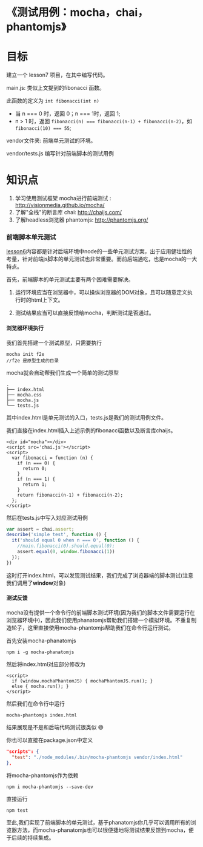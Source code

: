 《测试用例：mocha，chai，phantomjs》
=

目标
==

建立一个 lesson7 项目，在其中编写代码。

main.js: 类似上文提到的fibonacci 函数。

此函数的定义为 `int fibonacci(int n)`

* 当 n === 0 时，返回 0；n === 1时，返回 1;
* n > 1 时，返回 `fibonacci(n) === fibonacci(n-1) + fibonacci(n-2)`，如 `fibonacci(10) === 55`;

vendor文件夹: 前端单元测试的环境。

vendor/tests.js 编写针对前端脚本的测试用例

知识点
==

1. 学习使用测试框架 mocha进行前端测试 : http://visionmedia.github.io/mocha/
2. 了解"全栈"的断言库 chai: http://chaijs.com/
3. 了解headless浏览器 phantomjs: http://phantomjs.org/

### 前端脚本单元测试

[lesson6](https://github.com/alsotang/node-lessons/tree/master/lesson6)内容都是针对后端环境中node的一些单元测试方案，出于应用健壮性的考量，针对前端js脚本的单元测试也非常重要。而前后端通吃，也是mocha的一大特点。

首先，前端脚本的单元测试主要有两个困难需要解决。

1. 运行环境应当在浏览器中，可以操纵浏览器的DOM对象，且可以随意定义执行时的html上下文。

2. 测试结果应当可以直接反馈给mocha，判断测试是否通过。

#### 浏览器环境执行

我们首先搭建一个测试原型，只需要执行
```jvascript
mocha init f2e
//f2e 是原型生成的目录
```
mocha就会自动帮我们生成一个简单的测试原型
```shell
.
├── index.html
├── mocha.css
├── mocha.js
└── tests.js
```
其中index.html是单元测试的入口，tests.js是我们的测试用例文件。

我们直接在index.html插入上述示例的fibonacci函数以及断言库chaijs。

```html5
<div id="mocha"></div>
<script src='chai.js'></script>
<script>
  var fibonacci = function (n) {
    if (n === 0) {
      return 0;
    }
    if (n === 1) {
      return 1;
    }
    return fibonacci(n-1) + fibonacci(n-2);
  };
</script>
```
然后在tests.js中写入对应测试用例

```javascript
var assert = chai.assert;
describe('simple test', function () {
  it('should equal 0 when n === 0', function () {
    //main.fibonacci(0).should.equal(0);
    assert.equal(0, window.fibonacci(1))
  });
})
```
这时打开index.html，可以发现测试结果，我们完成了浏览器端的脚本测试(注意我们调用了**window**对象)

#### 测试反馈

mocha没有提供一个命令行的前端脚本测试环境(因为我们的脚本文件需要运行在浏览器环境中)，因此我们使用phanatomjs帮助我们搭建一个模拟环境。不重复制造轮子，这里直接使用mocha-phantomjs帮助我们在命令行运行测试。

首先安装mocha-phanatomjs
```shell
npm i -g mocha-phanatomjs
```
然后将index.html对应部分修改为
```html5
<script>
  if (window.mochaPhantomJS) { mochaPhantomJS.run(); }
  else { mocha.run(); }
</script>
```
然后我们在命令行中运行
```shell
mocha-phantomjs index.html
```
结果展现是不是和后端代码测试很类似 :smile:

你也可以直接在package.json中定义
```json
"scripts": {
  "test": "./node_modules/.bin/mocha-phantomjs vendor/index.html"
},
```
将mocha-phantomjs作为依赖
```shell
npm i mocha-phantomjs --save-dev
```
直接运行
```shell
npm test
```
至此,我们实现了前端脚本的单元测试，基于phanatomjs你几乎可以调用所有的浏览器方法，而mocha-phanatomjs也可以很便捷地将测试结果反馈到mocha，便于后续的持续集成。
